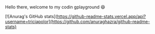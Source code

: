 Hello there, welcome to my codin gplayground 😄

[![Anurag's GitHub stats](https://github-readme-stats.vercel.app/api?username=triciapolor](https://github.com/anuraghazra/github-readme-stats)

